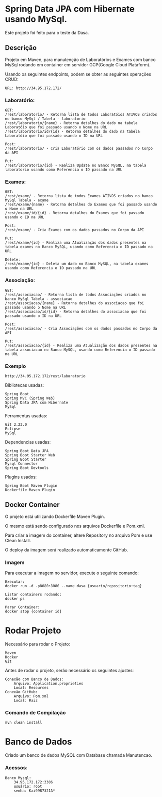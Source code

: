 # Spring Data JPA com Hibernate usando MySql.

Este projeto foi feito para o teste da Dasa.

## Descrição

Projeto em Maven, para manutenção de Laboratórios e Exames com banco MySql rodando em container em servidor GCP(Google Cloud Plataform). 

Usando os seguintes endpoints, podem se obter as seguintes operações CRUD:

	URL: http://34.95.172.172/

### Laboratório:
    GET:
    /rest/laboratorio/ - Retorna lista de todos Laboratóios ATIVOS criados no banco MySql / Tabela - laboratorio
    /rest/laboratorio/{name} - Retorna detalhes do dado na tabela Laboratóio que foi passado usando o Nome na URL
    /rest/laboratorio/id/{id} - Retorna detalhes do dado na tabela Laboratóio que foi passado usando o ID na URL
    
    Post:
    /rest/laboratorio/ - Cria Laboratório com os dados passados no Corpo da API
    
    Put:
    /rest/laboratorio/{id} - Realiza Update no Banco MySQL, na tabela laboratorio usando como Referencia o ID passado na URL
    
### Exames:

    GET:
    /rest/exame/ - Retorna lista de todos Exames ATIVOS criados no banco MySql Tabela - exame
    /rest/exame/{name} - Retorna detalhes do Exames que foi passado usando o Nome na URL
    /rest/exame/id/{id} - Retorna detalhes do Exames que foi passado usando o ID na URL
    
    Post:
    /rest/exame/ - Cria Exames com os dados passados no Corpo da API
    
    Put:
    /rest/exame/{id} - Realiza uma Atualização dos dados presentes na tabela exames no Banco MySQL, usando como Referencia o ID passado na URL
    
    Delete:
    /rest/exame/{id} - Deleta um dado no Banco MySQL, na tabela exames usando como Referencia o ID passado na URL

    
###	Associação:

    GET:
    /rest/associacao/ - Retorna lista de todos Associações criados no banco MySql Tabela - associacao
    /rest/associacao/{name} - Retorna detalhes do associacao que foi passado usando o Nome na URL
    /rest/associacao/id/{id} - Retorna detalhes do associacao que foi passado usando o ID na URL
    
    Post:
    /rest/associacao/ - Cria Associações com os dados passados no Corpo da API
    
    Put:
    /rest/associacao/{id} - Realiza uma Atualização dos dados presentes na tabela associacao no Banco MySQL, usando como Referencia o ID passado na URL

### Exemplo

	http://34.95.172.172/rest/laboratorio


Bibliotecas usadas:

    Spring Boot
    Spring MVC (Spring Web)
    Spring Data JPA com Hibernate
    MySql

Ferramentas usadas:

    Git 2.23.0
    Eclipse
    MySql

Dependencias usadas:

    Spring Boot Data JPA
    Spring Boot Starter Web
    Spring Boot Starter
    Mysql Connector
    Spring Boot Devtools
    
Plugins usados:

    Spring Boot Maven Plugin
    Dockerfile Maven Plugin
    
    


## Docker Container


O projeto está utilizando Dockerfile Maven Plugin.

O mesmo está sendo configurado nos arquivos Dockerfile e Pom.xml.

Para criar a imagem do container, altere Repository no arquivo Pom e use Clean Install.

O deploy da imagem será realizado automaticamente GitHub.

### Imagem

Para executar a imagem no servidor, execute o seguinte comando:
		
    Executar:
    docker run -d -p8080:8080 --name dasa {usuario/repositorio:tag}
    
    Listar containers rodando:
    docker ps
    
    Parar Container:
    docker stop {container id}

    
# Rodar Projeto


Necessário para rodar o Projeto:
	
	Maven
	Docker
	Git	
	
Antes de rodar o projeto, serão necessário os seguintes ajustes: 

	Conexão com Banco de Dados:
		Arquivo: Application.proprieties
		Local: Resources
	Conexão GitHub:		
		Arquivo: Pom.xml
		Local: Raiz

### Comando de Compilação

	mvn clean install
	

# Banco de Dados

Criado um banco de dados MySQL com Database chamada Manutencao.

### Acessos:

	Banco Mysql:
		34.95.172.172:3306
		usuário: root
		senha: Kai9987321A*

		

